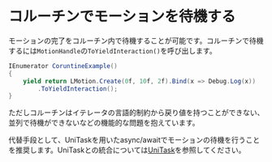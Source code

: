 # コルーチンでモーションを待機する

モーションの完了をコルーチン内で待機することが可能です。コルーチンで待機するには`MotionHandle`の`ToYieldInteraction()`を呼び出します。

```cs
IEnumerator CoruntineExample()
{
    yield return LMotion.Create(0f, 10f, 2f).Bind(x => Debug.Log(x))
        .ToYieldInteraction();
}
```

ただしコルーチンはイテレータの言語的制約から戻り値を持つことができない、並列で待機ができないなどの機能的な問題を抱えています。

代替手段として、UniTaskを用いたasync/awaitでモーションの待機を行うことを推奨します。UniTaskとの統合については[UniTask](integration-unitask.md)を参照してください。
